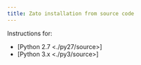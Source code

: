 ```yaml
---
title: Zato installation from source code
---
```


Instructions for:

-   [Python 2.7 \<./py27/source\>]
-   [Python 3.x \<./py3/source\>]
